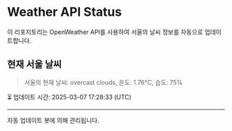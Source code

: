
# Weather API Status

이 리포지토리는 OpenWeather API를 사용하여 서울의 날씨 정보를 자동으로 업데이트합니다.

## 현재 서울 날씨
> 서울의 현재 날씨: overcast clouds, 온도: 1.76°C, 습도: 75%

⏳ 업데이트 시간: 2025-03-07 17:28:33 (UTC)

---
자동 업데이트 봇에 의해 관리됩니다.
